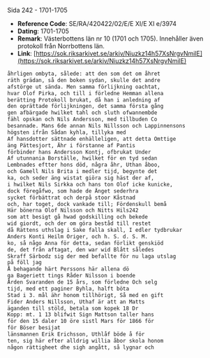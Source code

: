 Sida 242 - 1701-1705

- **Reference Code**: SE/RA/420422/02/E/E XI/E XI e/3974
- **Dating**: 1701-1705
- **Remark**: Västerbottens län nr 10 (1701 och 1705). Innehåller även protokoll från Norrbottens län.
- **Link**: [https://sok.riksarkivet.se/arkiv/Niuzkz14h57XsNrgvNmilE](https://sok.riksarkivet.se/arkiv/Niuzkz14h57XsNrgvNmilE)

```txt linenums="1"
åhrligen ombyta, sålede: att den som det om åhret
räth grädan, så den boken sydan, skulle det andre
afstörge ut sända. Men samma förlijkning oachtat,
hvar Olof Pirka, och till i förledne Hemman allena
berätting Protokoll brukat, då han i anledning af
den oprättade förlijkningen, det samma första gång
gen afbärgade hwilket tahl och sluth ofwannembde
fähl opskan och Nils Andersson, med tillbuden Co
besannade. Mans 6de annan Nils Nillsson och Lappinnensons
högsten ifrån Sådan kyhla, tillyka med
Af hansdotter sättnade enhälleligen, att detta Omttige
äng Pättesjort, Ähr i förstanne af Pantis
förbinder hans Andersson Kontj, ofbrukat Under
Af utunnania Borställe, hwilket för en tyd sedan
Lembnades eftter hons död, några åhr, Uthan åboo,
och Gamell Nils Brita i medler tijd, begynte det
ka, och seder äng wistat giöra sig häst der af,
i hwilket Nils Sirkka och hans ton Olof icke kunicke,
dock föregåfwo, som hade de Änget sederhra
sycket förbättrat och derpå stoor Kåstnad
och, har toget, dock vankade till; Fördenskull bemå
Här bönerna Olof Nilsson och Nitts Hils242
som att besigt gå hwad godskilling och bekede
wid giordt, och der om göra beståd till restet
då Rättens uthslag i Sake falla skall, I edler tydbrukar
Anders Konti Heilm Origer, och h. S. d. S. M.
ko, så någo Anna för detta, sedan förlikt genskiöd
de, det från aftagat, den war wid Blått således
Skraff Särbodz sig der med befallte för nu laga utslag
på föll jag
Å behagande härt Perssons här allena dö
ga Bageriett tings Råder Nilsson i boende
Ården Svaranden de 15 års, som förledne Och selg
tijd, med ett paginer Byhla, halft böta
Stad i 3. mål ähr honom tillhörigt, Så med en gift
Fider Anders Nillsson, Uthaf är att an Matts
äganden till stöld, betala som kopek 18 Dr
Kopp: mt. 1 13 blifwit Sign Mattson taller hans
för den 15 daler 10 öre sistl Mars för 1866 för
för Böser besijat
länsmannen Erik Erichsson, Uthlåf böde å för
ten, sig här efter alldrig willia åbor skola honom
någon rättigheet dhe sigh angått, så lygnar och
```
